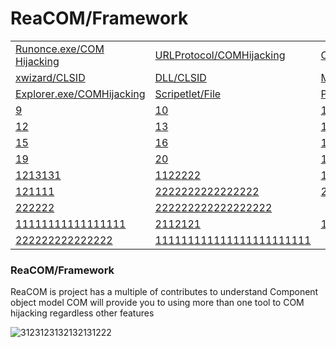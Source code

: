 # ReaCOM/Framework  

<table>
 <tr>
  <td><a href="Classes/Runonce.md">Runonce.exe/COM Hijacking</a></td>
  <td><a href="Classes/URLProtocol.md">URLProtocol/COMHijacking</a></td>
  <td><a href="Classes/Signature-Tools/Openwith.md">Openwith.exe/COMHijacking</a></td>
  <td><a href="Classes/rundll32.md">Rundll32/CLSID</a></td>
 </tr>
 <tr>
  <td><a href="Classes/xwizard.md">xwizard/CLSID</a></td>
  <td><a href="Classes/xwizards.dll.md">DLL/CLSID</a></td>
  <td><a href="Classes/mmc.md">MMC/CLSID</a></td>
 </tr>
 <tr>
  <td><a href="Classes/Signature-Tools/explorer.md">Explorer.exe/COMHijacking</a></td>
  <td><a href="Classes/COMScripetlet.reg">Scripetlet/File</a></td>
  <td><a href="Classes/Powershell.md">Powershell/CLSID</a></td>
 </tr>
 <tr>
  <td><a href="Samples/BasicFaceTracking">9</a></td>
  <td><a href="Samples/BasicMediaCasting">10</a></td>
  <td><a href="Samples/CameraFaceDetection">11</a></td>
 </tr>
 <tr>
  <td><a href="Samples/CameraFrames">12</a></td>
  <td><a href="Samples/CameraGetPreviewFrame">13</a></td>
  <td><a href="Samples/CameraProfile">14</a></td>
 </tr>
 <tr>
  <td><a href="Samples/CameraResolution">15</a></td>
  <td><a href="Samples/CameraStreamCoordinateMapper">16</a></td>
  <td><a href="Samples/CameraStreamCorrelation">17</a></td>
 </tr>
 <tr>
  <td><a href="Samples/LiveDash">19</a></td>
  <td><a href="Samples/D2DPhotoAdjustment">20</a></td>
  <td><a href="Samples/MediaEditing">13</a></td>
 </tr>
 <tr>
  <td><a href="Samples/MediaImport">1213131</a></td>
  <td><a href="Samples/XamlCustomMediaTransportControls">1122222</a></td>
  <td><a href="Samples/MIDI">111111111111111112</a></td>
 </tr>
 <tr>
  <td><a href="Samples/Playlists">121111</a></td>
  <td><a href="Samples/PlayReady">2222222222222222</a></td>
  <td><a href="Samples/CameraOpenCV">22222222222</a></td>
 </tr>
 <tr>
  <td><a href="Samples/SimpleImaging>22222222222</a></td>
  <td><a href="Samples/SpatialSound">222222</a></td>
  <td><a href="Samples/SystemMediaTransportControls">222222222222222222</a></td>
 </tr>
 <tr>
  <td><a href="Samples/MediaTranscoding">11111111111111111</a></td>
  <td><a href="Samples/VideoPlayback">2112121</a></td>
  <td><a href="Samples/VideoPlaybackSynchronization">111111111112</a></td>
 </tr>
 <tr>
  <td><a href="Samples/CameraVideoStabilization">222222222222222</a></td>
  <td><a href="Samples/WindowsAudioSession">111111111111111111111111</a></td>
 </tr>
</table>
   
  ### ReaCOM/Framework 
ReaCOM is project has a multiple of contributes to understand Component object model COM will provide you to using more than one tool to COM hijacking regardless other features

![3123123132132131222](https://user-images.githubusercontent.com/25440152/54434036-f6257700-4735-11e9-8cb7-b03bd4e959cb.PNG)


